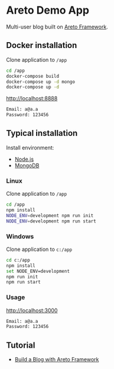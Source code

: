 # Areto Demo App

Multi-user blog built on [Areto Framework](https://github.com/mkhorin/areto).  

## Docker installation

Clone application to `/app`
```sh
cd /app
docker-compose build
docker-compose up -d mongo
docker-compose up -d
```

[http://localhost:8888](http://localhost:8888)

```sh
Email: a@a.a
Password: 123456
```

## Typical installation

Install environment:

- [Node.js](https://nodejs.org)
- [MongoDB](https://www.mongodb.com/download-center/community)

### Linux
Clone application to `/app`
```sh
cd /app
npm install
NODE_ENV=development npm run init
NODE_ENV=development npm run start
```

### Windows
Clone application to `c:/app`
```sh
cd c:/app
npm install
set NODE_ENV=development
npm run init
npm run start
```

### Usage

[http://localhost:3000](http://localhost:3000)
```sh
Email: a@a.a
Password: 123456
```   

## Tutorial
- [Build a Blog with Areto Framework](http://nervebit.com/areto/blog/)
